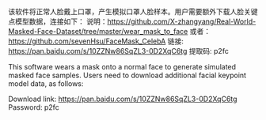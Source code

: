 该软件将正常人脸戴上口罩，产生模拟口罩人脸样本。用户需要额外下载人脸关键点模型数据，连接如下：
说明：https://github.com/X-zhangyang/Real-World-Masked-Face-Dataset/tree/master/wear_mask_to_face
或者：https://github.com/sevenHsu/FaceMask_CelebA
链接: https://pan.baidu.com/s/10ZZNw86SqZL3-0D2XqC6tg 提取码: p2fc

This software wears a mask onto a normal face to generate simulated masked face samples. Users need to download additional facial keypoint model data, as follows:

Download link: https://pan.baidu.com/s/10ZZNw86SqZL3-0D2XqC6tg Password: p2fc
